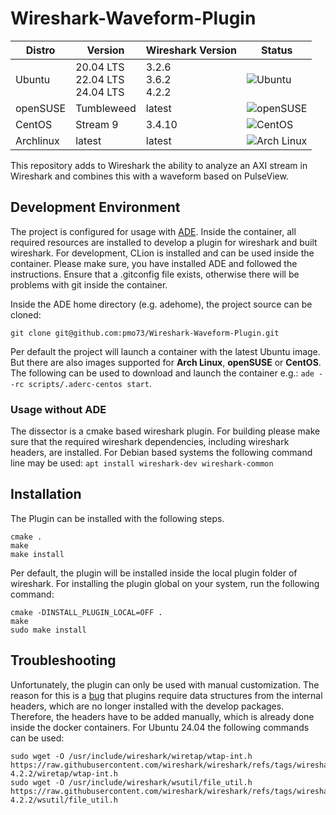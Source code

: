 # Wireshark-Waveform-Plugin

| **Distro** | **Version**                         | **Wireshark Version**   | **Status**                                                                                                                 |
|------------|-------------------------------------|-------------------------|----------------------------------------------------------------------------------------------------------------------------|
| Ubuntu     | 20.04 LTS<br>22.04 LTS<br>24.04 LTS | 3.2.6<br>3.6.2<br>4.2.2 | ![Ubuntu](https://github.com/pmo73/Wireshark-Waveform-Plugin/actions/workflows/ubuntu.yml/badge.svg?branch=main)        |
| openSUSE   | Tumbleweed                          | latest                  | ![openSUSE](https://github.com/pmo73/Wireshark-Waveform-Plugin/actions/workflows/opensuse.yml/badge.svg?branch=main)    |
| CentOS     | Stream 9                            | 3.4.10                  | ![CentOS](https://github.com/pmo73/Wireshark-Waveform-Plugin/actions/workflows/centos.yml/badge.svg?branch=main)        |
| Archlinux  | latest                              | latest                  | ![Arch Linux](https://github.com/pmo73/Wireshark-Waveform-Plugin/actions/workflows/archlinux.yml/badge.svg?branch=main) |

This repository adds to Wireshark the ability to analyze an AXI stream in Wireshark and combines this with a waveform
based on PulseView.

## Development Environment

The project is configured for usage with [ADE](https://ade-cli.readthedocs.io/en/latest/usage.html). Inside the
container, all required resources are installed to develop a plugin for wireshark and built wireshark. For development,
CLion is installed and can be used inside the container. Please make sure, you have installed ADE and followed the
instructions. Ensure that a .gitconfig file exists, otherwise there will be problems with git inside the container.

Inside the ADE home directory (e.g. adehome), the project source can be cloned:

```shell
git clone git@github.com:pmo73/Wireshark-Waveform-Plugin.git
```

Per default the project will launch a container with the latest Ubuntu image. But there are also images supported for
**Arch Linux**, **openSUSE** or **CentOS**. The following can be used to download and launch the container e.g.:
`ade --rc scripts/.aderc-centos start`.

### Usage without ADE

The dissector is a cmake based wireshark plugin. For building please make sure that the required wireshark dependencies,
including wireshark headers, are installed. For Debian based systems the following command line may be used: `apt install
wireshark-dev wireshark-common`

## Installation

The Plugin can be installed with the following steps.

```shell
cmake .
make
make install
```

Per default, the plugin will be installed inside the local plugin folder of wireshark. For installing the plugin global
on your system, run the following command:

```shell
cmake -DINSTALL_PLUGIN_LOCAL=OFF .
make
sudo make install
```

## Troubleshooting

Unfortunately, the plugin can only be used with manual customization. The reason for this is
a [bug](https://gitlab.com/wireshark/wireshark/-/issues/20003) that plugins require data structures from the internal
headers, which are no longer installed with the develop packages. Therefore, the headers have to be added manually,
which is already done inside the docker containers. For Ubuntu 24.04 the following commands can be used:

```shell
sudo wget -O /usr/include/wireshark/wiretap/wtap-int.h https://raw.githubusercontent.com/wireshark/wireshark/refs/tags/wireshark-4.2.2/wiretap/wtap-int.h
sudo wget -O /usr/include/wireshark/wsutil/file_util.h https://raw.githubusercontent.com/wireshark/wireshark/refs/tags/wireshark-4.2.2/wsutil/file_util.h
```
